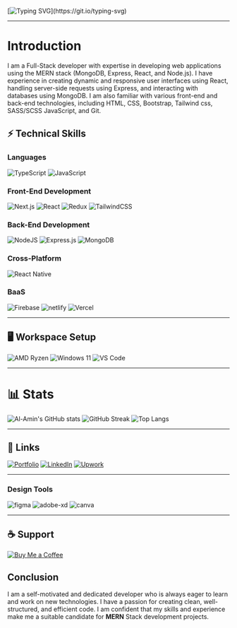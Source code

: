 [![Typing SVG](https://readme-typing-svg.demolab.com?font=Fira+Code&weight=600&size=30&pause=1000&color=0AF748&width=800&lines=%F0%9F%91%8B+Hi%2C+I%E2%80%99m+MD.+Al-Amin;%F0%9F%8C%B1+I%E2%80%99m+interested+in+learning+new+skills;%F0%9F%92%9E%EF%B8%8F+I%E2%80%99m+currently+learning+MERN+Stack;%F0%9F%91%80+I%E2%80%99m+looking+to+collaborate+on+...;%F0%9F%93%AB+How+to+reach+me+...)](https://git.io/typing-svg)

---

#  Introduction
I am a Full-Stack developer with expertise in developing web applications using the MERN stack (MongoDB, Express, React, and Node.js). I have experience in creating dynamic and responsive user interfaces using React, handling server-side requests using Express, and interacting with databases using MongoDB. I am also familiar with various front-end and back-end technologies, including HTML, CSS, Bootstrap, Tailwind css, SASS/SCSS JavaScript, and Git.



## ⚡ Technical Skills

### Languages
![TypeScript](https://img.shields.io/badge/TypeScript-3178C6?style=for-the-badge&logo=typescript&logoColor=white)
![JavaScript](https://img.shields.io/badge/JavaScript-F7DF1E?style=for-the-badge&logo=javascript&logoColor=black)

### Front-End Development
![Next.js](https://img.shields.io/badge/Next.js-black?style=for-the-badge&logo=next.js)
![React](https://img.shields.io/badge/React-20232A?style=for-the-badge&logo=react&logoColor=61DAFB)
![Redux](https://img.shields.io/badge/Redux-593D88?style=for-the-badge&logo=redux&logoColor=white)
![TailwindCSS](https://img.shields.io/badge/TailwindCSS-38B2AC?style=for-the-badge&logo=tailwind-css&logoColor=white)

### Back-End Development
![NodeJS](https://img.shields.io/badge/Node.js-339933?style=for-the-badge&logo=node.js&logoColor=white)
![Express.js](https://img.shields.io/badge/Express.js-000000?style=for-the-badge&logo=express&logoColor=white)
![MongoDB](https://img.shields.io/badge/MongoDB-4EA94B?style=for-the-badge&logo=mongodb&logoColor=white)

### Cross-Platform
![React Native](https://img.shields.io/badge/React_Native-20232A?style=for-the-badge&logo=react&logoColor=61DAFB)

### BaaS
![Firebase](https://img.shields.io/badge/Firebase-ffca28?style=for-the-badge&logo=firebase&logoColor=black)
![netlify](https://img.shields.io/badge/Netlify-00C7B7?style=for-the-badge&logo=netlify&logoColor=white)
![Vercel](https://img.shields.io/badge/Vercel-000000?style=for-the-badge&logo=vercel&logoColor=white)

---

## 🖥 Workspace Setup
![AMD Ryzen](https://img.shields.io/badge/AMD-Ryzen_5_5600-ED1C24?style=for-the-badge&logo=amd&logoColor=white)
![Windows 11](https://img.shields.io/badge/Windows-11-0078D6?style=for-the-badge&logo=windows11&logoColor=white)
![VS Code](https://img.shields.io/badge/Visual_Studio_Code-0078d7?style=for-the-badge&logo=visual-studio-code&logoColor=white)

---

# 📊 Stats
![Al-Amin's GitHub stats](https://github-readme-stats.vercel.app/api?username=Alamin-Coding&show_icons=true&theme=radical)
![GitHub Streak](https://streak-stats.demolab.com/?user=Alamin-Coding&theme=radical&hide_border=true)
![Top Langs](https://github-readme-stats.vercel.app/api/top-langs/?username=Alamin-Coding&layout=compact&theme=radical)

---

## 🔗 Links
[![Portfolio](https://img.shields.io/badge/Portfolio-FF7139?style=for-the-badge&logo=firefox&logoColor=white)](https://alamindev.vercel.app)
[![LinkedIn](https://img.shields.io/badge/LinkedIn-0A66C2?style=for-the-badge&logo=linkedin&logoColor=white)](https://linkedin.com/in/al-amin-coder)
[![Upwork](https://img.shields.io/badge/Upwork-6FDA44?style=for-the-badge&logo=upwork&logoColor=white)](https://www.upwork.com/freelancers/yourname)

---

### Design Tools

![figma](https://img.shields.io/badge/figma-000000?style=for-the-badge&logo=figma&logoColor=white)
![adobe-xd](https://img.shields.io/badge/adobe_xd-470137?style=for-the-badge&logo=adobe-xd&logoColor=white)
![canva](https://img.shields.io/badge/canva-00C4CC?style=for-the-badge&logo=canva&logoColor=white)

---

## ☕ Support
[![Buy Me a Coffee](https://img.shields.io/badge/Buy%20Me%20a%20Coffee-F7CA88?style=for-the-badge&logo=buy-me-a-coffee&logoColor=black)](https://www.buymeacoffee.com/alamin_coding)


<!---
Alamin-Coding/Alamin-Coding is a ✨ special ✨ repository because its `README.md` (this file) appears on your GitHub profile.
You can click the Preview link to take a look at your changes.
--->
<h2>Conclusion</h2>
I am a self-motivated and dedicated developer who is always eager to learn and work on new technologies. I have a passion for creating clean, well-structured, and efficient code. I am confident that my skills and experience make me a suitable candidate for <b>MERN</b> Stack development projects.
